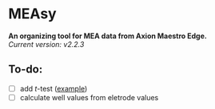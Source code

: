# MEAsy
**An organizing tool for MEA data from Axion Maestro Edge.**    
*Current version: v2.2.3*

## To-do:

- [ ] add *t*-test ([example](https://github.com/Reevessy/MEAsy/blob/main/violin%20plot%20t-test.jpg))
- [ ] calculate well values from eletrode values
